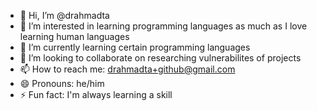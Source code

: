 - 👋 Hi, I’m @drahmadta
- 👀 I’m interested in learning programming languages as much as I love learning human languages
- 🌱 I’m currently learning certain programming languages
- 💞️ I’m looking to collaborate on researching vulnerabilites of projects
- 📫 How to reach me: drahmadta+github@gmail.com
- 😄 Pronouns: he/him
- ⚡ Fun fact: I'm always learning a skill

<!---
drahmadta/drahmadta is a ✨ special ✨ repository because its `README.md` (this file) appears on your GitHub profile.
You can click the Preview link to take a look at your changes.
--->
